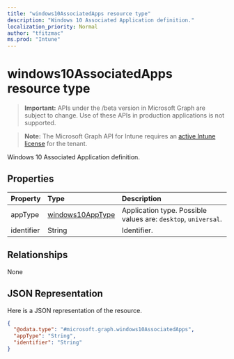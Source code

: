 ```yaml
---
title: "windows10AssociatedApps resource type"
description: "Windows 10 Associated Application definition."
localization_priority: Normal
author: "tfitzmac"
ms.prod: "Intune"
---
```


# windows10AssociatedApps resource type

> **Important:** APIs under the /beta version in Microsoft Graph are subject to change. Use of these APIs in production applications is not supported.

> **Note:** The Microsoft Graph API for Intune requires an [active Intune license](https://go.microsoft.com/fwlink/?linkid=839381) for the tenant.

Windows 10 Associated Application definition.

## Properties
|Property|Type|Description|
|:---|:---|:---|
|appType|[windows10AppType](../resources/intune-deviceconfig-windows10apptype.md)|Application type. Possible values are: `desktop`, `universal`.|
|identifier|String|Identifier.|

## Relationships
None

## JSON Representation
Here is a JSON representation of the resource.
<!-- {
  "blockType": "resource",
  "@odata.type": "microsoft.graph.windows10AssociatedApps"
}
-->
``` json
{
  "@odata.type": "#microsoft.graph.windows10AssociatedApps",
  "appType": "String",
  "identifier": "String"
}
```




